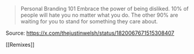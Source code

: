> Personal Branding 101
> Embrace the power of being disliked.
> 10% of people will hate you no matter what you do.
> The other 90% are waiting for you to stand for something they care about.

Source: https://x.com/thejustinwelsh/status/1820067671515308407

[[Remixes]]
